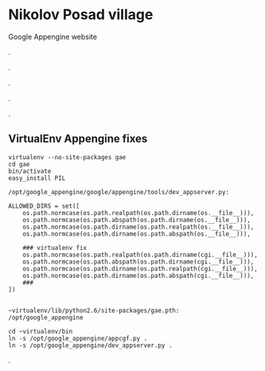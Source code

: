 
Nikolov Posad village
=====================

Google Appengine website


.

.

.

.

.



VirtualEnv Appengine fixes
--------------------------



    virtualenv --no-site-packages gae
    cd gae
    bin/activate
    easy_install PIL

    /opt/google_appengine/google/appengine/tools/dev_appserver.py:

    ALLOWED_DIRS = set([
        os.path.normcase(os.path.realpath(os.path.dirname(os.__file__))),
        os.path.normcase(os.path.abspath(os.path.dirname(os.__file__))),
        os.path.normcase(os.path.dirname(os.path.realpath(os.__file__))),
        os.path.normcase(os.path.dirname(os.path.abspath(os.__file__))),

        ### virtualenv fix
        os.path.normcase(os.path.realpath(os.path.dirname(cgi.__file__))),
        os.path.normcase(os.path.abspath(os.path.dirname(cgi.__file__))),
        os.path.normcase(os.path.dirname(os.path.realpath(cgi.__file__))),
        os.path.normcase(os.path.dirname(os.path.abspath(cgi.__file__))),
        ###
    ])


    ~virtualenv/lib/python2.6/site-packages/gae.pth:
    /opt/google_appengine

    cd ~virtualenv/bin
    ln -s /opt/google_appengine/appcgf.py .
    ln -s /opt/google_appengine/dev_appserver.py .

.